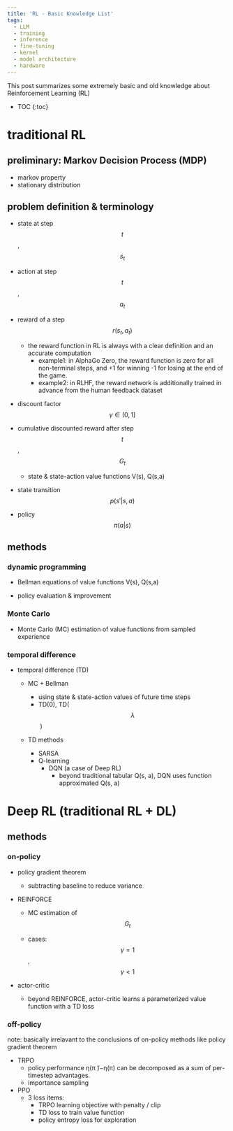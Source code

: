 ```yaml
---
title: 'RL - Basic Knowledge List'
tags:
  - LLM
  - training
  - inference
  - fine-tuning
  - kernel
  - model architecture
  - hardware
---
```


This post summarizes some extremely basic and old knowledge about Reinforcement Learning (RL) 

* TOC 
{:toc}


# traditional RL

## preliminary: Markov Decision Process (MDP)

- markov property
- stationary distribution

## problem definition & terminology

- state at step 
  $$
  t
  $$
  , 
  $$
  s_t
  $$
  
- action at step 
  $$
  t
  $$
  , 
  $$
  a_t
  $$
  
- reward of a step 
  $$
  r(s_t, a_t)
  $$
  
  - the reward function in RL is always with a clear definition and an accurate computation
    - example1: in AlphaGo Zero, the reward function is zero for all non-terminal steps, and +1 for winning -1 for losing at the end of the game.
    - example2: in RLHF, the reward network is additionally trained in advance from the human feedback dataset
  
- discount factor 
  $$
  \gamma \in (0, 1]
  $$
  
- cumulative discounted reward after step 
  $$
  t
  $$
  , 
  $$
  G_t
  $$

  - state & state-action value functions V(s), Q(s,a)

- state transition
  $$
   p(s' | s, a)
  $$
  
- policy 
  $$
  \pi(a | s)
  $$

## methods

### dynamic programming

- Bellman equations of value functions V(s), Q(s,a)

- policy evaluation & improvement

### Monte Carlo

- Monte Carlo (MC) estimation of value functions from sampled experience

### temporal difference

- temporal difference (TD)
  - MC + Bellman 
    - using state & state-action values of future time steps 
    - TD(0), TD(
    $$
    \lambda
    $$
    ​	)

  - TD methods
    - SARSA
    - Q-learning
      - DQN (a case of Deep RL)
        - beyond traditional tabular Q(s, a), DQN uses function approximated Q(s, a)




# Deep RL (traditional RL + DL)

## methods

### on-policy 

- policy gradient theorem
  - subtracting baseline to reduce variance
  
- REINFORCE 
  
  - MC estimation of 
    $$
    G_t
    $$
  
  - cases: 
    $$
    \gamma = 1
    $$
    , 
    $$
    \gamma < 1
    $$
  
- actor-critic
  - beyond REINFORCE, actor-critic learns a parameterized value function with a TD loss 

### off-policy 

note: basically irrelavant to the conclusions of on-policy methods like policy gradient theorem

- TRPO
  - policy performance η(π ̃)−η(π) can be decomposed as a sum of per-timestep advantages.
  - importance sampling
- PPO
  - 3 loss items:
    - TRPO learning objective with penalty / clip
    - TD loss to train value function
    - policy entropy loss for exploration
